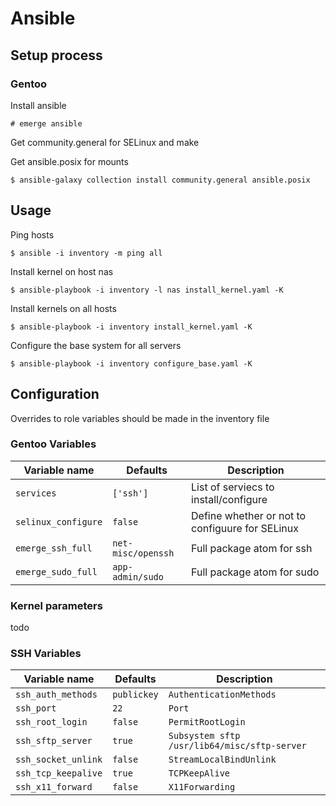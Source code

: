 # Ansible

## Setup process

### Gentoo

Install ansible

`# emerge ansible`

Get community.general for SELinux and make

Get ansible.posix for mounts

`$ ansible-galaxy collection install community.general ansible.posix`

## Usage

Ping hosts

`$ ansible -i inventory -m ping all`

Install kernel on host nas

`$ ansible-playbook -i inventory -l nas install_kernel.yaml -K`

Install kernels on all hosts

`$ ansible-playbook -i inventory install_kernel.yaml -K`

Configure the base system for all servers

`$ ansible-playbook -i inventory configure_base.yaml -K`

## Configuration

Overrides to role variables should be made in the inventory file

### Gentoo Variables

|  Variable name        |  Defaults         |  Description                                      |
| --------------------- | ----------------- | ------------------------------------------------- |
| `services`            | `['ssh']`         | List of serviecs to install/configure             |
| `selinux_configure`   | `false`           | Define whether or not to configuure for SELinux   | 
| `emerge_ssh_full`     | `net-misc/openssh`| Full package atom for ssh                         |
| `emerge_sudo_full`    | `app-admin/sudo`  | Full package atom for sudo                        |


### Kernel parameters

todo


### SSH Variables

|  Variable name        |  Defaults         |  Description                                      |
| --------------------- | ----------------- | ------------------------------------------------- |
| `ssh_auth_methods`    | `publickey`       | `AuthenticationMethods`                           |
| `ssh_port`            | `22`              | `Port`                                            |
| `ssh_root_login`      | `false`           | `PermitRootLogin`                                 |
| `ssh_sftp_server`     | `true`            | `Subsystem sftp /usr/lib64/misc/sftp-server`      |
| `ssh_socket_unlink`   | `false`           | `StreamLocalBindUnlink`                           |
| `ssh_tcp_keepalive`   | `true`            | `TCPKeepAlive`                                    |
| `ssh_x11_forward`     | `false`           | `X11Forwarding`                                   |


